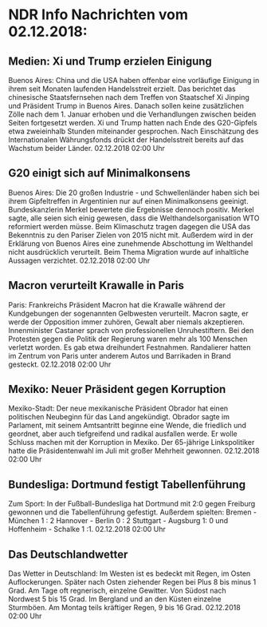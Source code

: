 # NDR Info Nachrichten vom 02.12.2018:


## Medien: Xi und Trump erzielen Einigung
Buenos Aires: China und die USA haben offenbar eine vorläufige Einigung in ihrem seit Monaten laufenden Handelsstreit erzielt. Das berichtet das chinesische Staatsfernsehen nach dem Treffen von Staatschef Xi Jinping und Präsident Trump in Buenos Aires. Danach sollen keine zusätzlichen Zölle nach dem 1. Januar erhoben und die Verhandlungen zwischen beiden Seiten fortgesetzt werden. Xi und Trump hatten nach Ende des G20-Gipfels etwa zweieinhalb Stunden miteinander gesprochen. Nach Einschätzung des Internationalen Währungsfonds drückt der Handelsstreit bereits auf das Wachstum beider Länder. 02.12.2018 02:00 Uhr 

## G20 einigt sich auf Minimalkonsens
Buenos Aires: Die 20 großen Industrie - und Schwellenländer haben sich bei ihrem Gipfeltreffen in Argentinien nur auf einen Minimalkonsens geeinigt. Bundeskanzlerin Merkel bewertete die Ergebnisse dennoch positiv. Merkel sagte, alle seien sich einig gewesen, dass die Welthandelsorganisation WTO reformiert werden müsse. Beim Klimaschutz tragen dagegen die USA das Bekenntnis zu den Pariser Zielen von 2015 nicht mit. Außerdem wird in der Erklärung von Buenos Aires eine zunehmende Abschottung im Welthandel nicht ausdrücklich verurteilt. Beim Thema Migration wurde auf inhaltliche Aussagen verzichtet. 02.12.2018 02:00 Uhr 

## Macron verurteilt Krawalle in Paris
Paris: Frankreichs Präsident Macron hat die Krawalle während der Kundgebungen der sogenannten Gelbwesten verurteilt. Macron sagte, er werde der Opposition immer zuhören, Gewalt aber niemals akzeptieren. Innenminister Castaner sprach von professionellen Unruhestiftern. Bei den Protesten gegen die Politik der Regierung waren mehr als 100 Menschen verletzt worden. Es gab etwa dreihundert Festnahmen. Randalierer hatten im Zentrum von Paris unter anderem Autos und Barrikaden in Brand gesteckt. 02.12.2018 02:00 Uhr 

## Mexiko: Neuer Präsident gegen Korruption
Mexiko-Stadt: Der neue mexikanische Präsident Obrador hat einen politischen Neubeginn für das Land angekündigt. Obrador sagte im Parlament, mit seinem Amtsantritt beginne eine Wende, die friedlich und geordnet, aber auch tiefgreifend und radikal ausfallen werde. Er wolle Schluss machen mit der Korruption in Mexiko. Der 65-jährige Linkspolitiker hatte die Präsidentenwahl im Juli mit großer Mehrheit gewonnen. 02.12.2018 02:00 Uhr 

## Bundesliga: Dortmund festigt Tabellenführung
Zum Sport: In der Fußball-Bundesliga hat Dortmund mit 2:0 gegen Freiburg gewonnen und die Tabellenführung gefestigt. Außerdem spielten:
Bremen - München 1 : 2
Hannover - Berlin 0 : 2
Stuttgart - Augsburg 1: 0
und
Hoffenheim - Schalke 1 :1. 02.12.2018 02:00 Uhr 

## Das Deutschlandwetter
Das Wetter in Deutschland: Im Westen ist es bedeckt mit Regen, im Osten Auflockerungen. Später nach Osten ziehender Regen bei Plus 8 bis minus 1 Grad. Am Tage oft regnerisch, einzelne Gewitter. Von Südost nach Nordwest 5 bis 15 Grad. Im Bergland und an den Küsten einzelne Sturmböen. Am Montag teils kräftiger Regen, 9 bis 16 Grad. 02.12.2018 02:00 Uhr 
